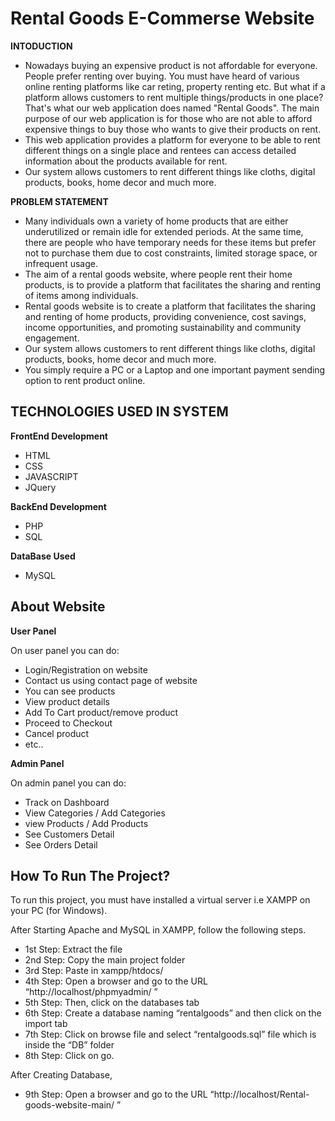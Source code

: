 
# Rental Goods E-Commerse Website

**INTODUCTION**

- Nowadays buying an expensive product is not affordable for everyone. People prefer renting over buying. You must have heard of various online renting platforms like car reting, property renting etc. But what if a platform allows customers to rent multiple things/products in one place? That's what our web application does named "Rental Goods". The main purpose of our web application is for those who are not able to afford expensive things to buy those who wants to give their products on rent. 
- This web application provides a platform for everyone to be able to rent different things on a single place and rentees can access detailed information about the products available for rent.
- Our system allows customers to rent different things like cloths, digital products, books, home decor and much more.

**PROBLEM STATEMENT**

- Many individuals own a variety of home products that are either underutilized or remain idle for extended periods. At the same time, there are people who have temporary needs for these items but prefer not to purchase them due to cost constraints, limited storage space, or infrequent usage.
- The aim of a rental goods website, where people rent their home products, is to provide a platform that facilitates the sharing and renting of items among individuals.
- Rental goods website is to create a platform that facilitates the sharing and renting of home products, providing convenience, cost savings, income opportunities, and promoting sustainability and community engagement.
- Our system allows customers to rent different things like cloths, digital products, books, home decor and much more.
- You simply require a PC or a Laptop and one important payment sending option to rent product online. 


TECHNOLOGIES USED IN SYSTEM
-
**FrontEnd Development**
- HTML
- CSS
- JAVASCRIPT
- JQuery

**BackEnd Development**
- PHP
- SQL

**DataBase Used**
- MySQL


About Website
-
**User Panel**

On user panel you can do:
- Login/Registration on website
- Contact us using contact page of website
- You can see products 
- View product details
- Add To Cart product/remove product
- Proceed to Checkout
- Cancel product 
- etc..

**Admin Panel**

On admin panel you can do:
- Track on Dashboard
- View Categories / Add Categories
- view Products / Add Products
- See Customers Detail
- See Orders Detail


How To Run The Project?
-
To run this project, you must have installed a virtual server i.e XAMPP on your PC (for Windows).

After Starting Apache and MySQL in XAMPP, follow the following steps.

- 1st Step: Extract the file
- 2nd Step: Copy the main project folder
- 3rd Step: Paste in xampp/htdocs/
- 4th Step: Open a browser and go to the URL “http://localhost/phpmyadmin/ ”
- 5th Step: Then, click on the databases tab
- 6th Step: Create a database naming “rentalgoods” and then click on the import tab
- 7th Step: Click on browse file and select “rentalgoods.sql” file which is inside the “DB” folder
- 8th Step: Click on go.

After Creating Database,

- 9th Step: Open a browser and go to the URL “http://localhost/Rental-goods-website-main/ ”
